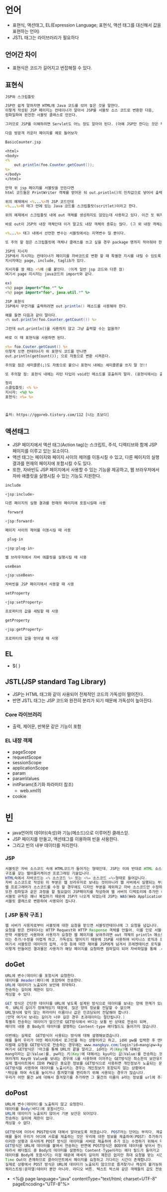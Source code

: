# 언어
* 표현식, 액션태그, EL(Expression Language; 표현식, 액션 태그를 대신해서 값을 표현하는 언어)  
* JSTL 태그는 라이브러리가 필요하다

## 언어간 차이
* 표현식은 코드가 길어지고 번잡해질 수 있다.

## 표현식
```jsp
JSP와 스크립틀릿

JSP란 쉽게 말하자면 HTML에 Java 코드를 섞어 놓은 것을 말한다.
이렇게 작성된 JSP 페이지는 컨테이너가 알아서 JSP를 서블릿 소스 코드로 변환한 다음,
컴파일하여 완전한 서블릿 클래스로 만든다.

그러므로 JSP를 이해하려면 Servlet도 어느 정도 알아야 된다. (아예 JSP만 한다는 것은 무리가 있다.)

다음 방문객 카운터 페이지를 예로 들어보자

BasicCounter.jsp

<html>
<body>
<%
    out.println(foo.Counter.getCount());
%>
</body>
</html>

만약 위 jsp 페이지를 서블릿을 만든다면
html 코드들은 PrintWriter 객체를 얻어온 뒤 out.println()의 인자값으로 넣어서 출력해야 했을 것이다 

위의 예제에서 <%...%>가 JSP 코드인데
<%...%>이 태그 안에 있는 Java 코드를 스크립틀릿(scritlet)이라고 한다.

위의 예제에서 스크립틀릿 내에 out 객체를 생성하지도 않았는데 사용하고 있다. 이건 또 뭐지 -_-;

바로 out이 JSP의 내장 객체인데 이거 말고도 내장 객체의 종류는 많다. (그 외 내장 객체는 맨 밑에 적어놓음)

<%...%> 태그 내에서 선언한 변수는 서블릿에서는 지역변수 일 뿐이다.

또 주의 할 점은 스크립틀릿에 객체나 클래스를 쓰고 싶을 경우 package 명까지 적어줘야 한다.

JSP의 지시자
JSP에서 지시자는 컨테이너가 페이지를 자바코드로 변환 할 때 특별한 지시를 내릴 수 있도록 고안된 것들을 말한다.
지시자에는 page, include, taglib가 있다.

지시자를 쓸 때는 <%에 @를 붙인다. (이게 일반 jsp 코드와 다른 점)
여기서 page 지시자는 java코드의 import와 같다.

ex)
<%@ page import="foo.*" %>
<%@ page import="foo*, java.util.*" %>

JSP 표현식
JSP에서 무언가를 출력하려면 out.println() 메소드를 사용해야 한다.

예를 들면 다음과 같이 말이다.
<% out.println(foo.Counter.getCount()) %>

그런데 out.println()을 사용하지 않고 그냥 출력할 수는 없을까?

바로 이 때 표현식을 사용하면 된다.

<%= foo.Couter.getCount() %>
이렇게 쓰면 컨테이너가 위 표현식 코드를 만나면
out.println(getCount()); 으로 자동으로 변환 시켜준다.

주의할 점은 세미콜론(;)도 자동으로 붙으니 표현식 내에는 세미콜론을 쓰지 말 것!!

또 주의할 점: 표현식 내에는 리턴 타입이 void인 메소드를 호출하지 말자. (표현식에서는 출력할 것이 없으면 에러난다.)

정리
스클립틀릿: <% %>
지시자: <%@ %>
표현식: <%= %>



출처: https://ggoreb.tistory.com/112 [나는 초보다]
```


## 액션태그
* JSP 페이지에서 액션 태그(Action tag)는 스크립트, 주석, 디렉티브와 함께 JSP 페이지를 이루고 있는 요소이다.
* 액션 태그는 페이지와 페이지 사이의 제어를 이동시킬 수 있고, 다른 페이지의 실행 결과를 현재의 페이지에 포함시킬 수도 있다.
* 또한, 자바빈도 JSP 페이지에서 사용할 수 있는 기능을 제공하고, 웹 브라우저에서 자바 애플릿을 실행시킬 수 있는 기능도 지원한다.

```java
include 

<jsp:include> 

다른 페이지의 실행 결과를 현재의 페이지에 포함시킬때 사용 

 forward

<jsp:forward> 

페이지 사이의 제어를 이동시킬 때 사용 

 plug-in

<jsp:plug-in> 

웹 브라우저에서 자바 애플릿을 실행시킬 때 사용

useBean 

<jsp:useBean> 

자바빈을 JSP 페이지에서 사용할 때 사용 

setProperty 

<jsp:setProperty> 

프로퍼티의 값을 세팅할 때 사용 

getProperty 

<jsp:getProperty> 

프로퍼티의 값을 얻어낼 때 사용 

```

## EL
* ${ }

## JSTL(JSP standard Tag Library)
* JSP는 HTML 태그와 같이 사용되어 전체적인 코드의 가독성이 떨어진다.
* 반면 JSTL 태그는 JSP 코드와 완전히 분리가 되기 때문에 가독성이 높아진다.

### Core 라이브러리
* 출력, 제어문, 반복문 같은 기능이 포함


### EL 내장 객체
* pageScope
* requestScope
* sessionScope
* applicationScope
* param
* paramValues
* initParam(초기화 파라미터 참조)
  * web.xml의
* cookie

# 빈
* java언어의 데이터(속성)와 기능(메소드)으로 이루어진 클래스읻.
* JSP 페이지를 만들고, 액션태그를 이용하여 빈을 사용한다.
* 그리고 빈의 내부 데이터를 처리한다.



### JSP
```java
서블릿은 자바 소스코드 속에 HTML코드가 들어가는 형태인데, JSP는 이와 반대로 HTML 소스코드 속에 자바 소스코드가 들어가는 
구조를 갖는 웹어플리케이션 프로그래밍 기술입니다. 
HTML속에서 자바코드는 <% 소스코드 %> 또는 <%= 소스코드 =%>형태로 들어갑니다. 
자바 소스코드로 작성된 이 부분은 웹 브라우저로 보내는 것이아니라 웹 서버에서 실행되는 부분입니다. 
웹 프로그래머가 소스코드를 수정 할 경우에도 디자인 부분을 제외하고 자바 소스코드만 수정하면 되기에 효율을 높여줍니다. 
또한 컴파일과 같은 과정을 할 필요없이 JSP페이지를 작성하여 웹 서버의 디렉토리에 추가만 하면 사용이 가능합니다. 
서블릿 규칙은 꽤나 복집하기 때문에 JSP가 나오게 되었는데 JSP는 WAS(Web Application Server)에 의하여 
서블릿 클래스로 변환하여 사용되어 집니다. 
```

### [ JSP 동작 구조 ]
```java
웹 서버가 사용자로부터 서블릿에 대한 요청을 받으면 서블릿컨테이너에 그 요청을 넘깁니다. 
요청을 받은 컨테이너는 HTTP Request와 HTTP Response 객체를 만들어, 이를 인로 서블릿 doPost()나 doGet()메소드 중 하나를 호출합니다. 
만약 서블릿만 사용하여 사용자가 요청한 웹 페이지를 보여주려면 out 객체의 println 메소드를 사용하여 HTML 문서를 작성해야 하는데 
이는 추가/수정을 어렵게 하고, 가독성도 떨어지기 때문에 JSP를 사용하여 비지니스 로직과 프레젠테이션 로직을 분리합니다. 
여기서 서블릿은 데이터의 입력, 수정 등에 대한 제어를 JSP에게 넘겨서 프레젠테이션 로직을 수행한 후 컨테이너에게 Response를 전달합니다. 
이렇게 만들어진 결과물은 사용자가 해당 페이지를 요청하면 컴파일이 되어 자바파일을 통해 .class 파일이 만들어지고, 두 로직이 결합되어 클래스화 되는것을 확인할 수 있다. 즉, out객체의 println 메소드를 사용해서 구현해야하는 번거로움을 JSP가 대신 수행해줍니다
```

## doGet
```java
URL에 변수(데이터)를 포함시켜 요청한다.
데이터를 Header(헤더)에 포함하여 전송한다.
URL에 데이터가 노출되어 보안에 취약하다.
전송하는 길이에 제한이 있다.
캐싱할 수 있다.

GET 방식은 간단한 데이터를 URL에 넣도록 설계된 방식으로 데이터를 보내는 양에 한계가 있습니다. 
즉, URL의 길이가 정해져있기 때문에, 많은 양의 정보를 전달할 수 없으며 
URL형식에 맞지 않는 파라미터 이름이나 값은 인코딩되어 전달해야 합니다. 
(만약 여기서 보내는 길이가 너무 길은 경우 초과데이터는 절단됩니다.)  
특별히 전송하는 데이터가 없으므로 GET방식에서 바디는 보통 빈 상태로 전송이 되며, 
헤더의 내용 중 Body의 데이터를 설명하는 Content-type 헤더필드도 들어가지 않습니다. 

이번에는 실제로  GET방식이 사용되는 방식에 대해 설명해보겠습니다. 
예를 들어 우리가 어떤 페이지에서 로그인을 하는 상황이라고 하고, id와 pw를 입력한 후 엔터를 눌렀다고 칩시다. 
이럴때 요청을 GET방식으로 전송하는 경우에는 www.mangkyu.com/login?id=mang&pw=kyu 와 같은 페이지가 있다고 가정을 합시다.
여기서 GET방식은 ?마크를 통해 URL의 끝을 알리고, id라는 키(Key)에 대해선 
mang이라는 값(Value)를, pw라는 키(Key)에 대해서는 kyu라는 값(Value)를 전송하는 것을 볼 수 있습니다. 
여러개의 Key와 Value를 보내는 경우에 &를 사용하여 이어주는 GET방식은 최소한의 보안유지도 하지 않기 때문에 
실제 웹사이트에서 ID와 PW같은 중요한 정보를 GET방식으로 사용하면 개인정보가 노출되는 문제가 발생합니다. 
GET방식을 사용하여 데이터를 노출시키는 경우는 개인정보가 포함되지 않는 상황에서 
*캐싱을 하여 속도를 높이거나 즐겨찾기를 편리하기 위해 사용되는 경우가 많습니다. 
우리가 어떤 물건 a에 대해서 즐겨찾기를 추가하면 그 물건의 이름이 a라는 정보를 url에 추가하여 즐겨찾기를 생성할 수 있는 것입니다.
```

## doPost
```java
URL에 변수(데이터)를 노출하지 않고 요청한다.
데이터를 Body(바디)에 포함시킨다.
URL에 데이터가 노출되지 않아서 기본 보안은 되어있다.
전송하는 길이에 제한이 없다.
캐싱할 수 없다.

GET방식에 이어서 POST방식에 대해서 알아보도록 하겠습니다. POST라는 단어는 부치다, 제출하다라는 뜻을 가지고 있습니다. 
예를 들어 우리가 어디에 서류를 제출하는 것은 우리에 대한 정보를 제출하여(POST) 추가하기 위함입니다. 
이러한 상황과 유사하게 POST 방식은 데이터를 서버로 제출하여 추가 또는 수정하기 위해서 데이터를 전송하는 방식입니다. 
GET방식은 URL에 데이터를 붙여서 전송하는 반면에 POST방식은 BODY에 데이터를 넣어서 전송합니다. 
따라서 헤더필드 중 Body의 데이터를 설명하는 Content-Type이라는 헤더 필드가 들어가고 어떠한 데이터 타입인지를 명시해주어야 합니다. 
데이터를 Body에 포함시키는 이점 때문에 메세지 길이의 제한은 없지만 최대 요청을 받는 시간인 
Time Out이 존재하므로 클라이언트에서 페이지를 요청하고 기다리는 시간이 존재합니다. 
실제로 상황에서 POST 방식은 URL에 데이터가 노출되지 않으므로 즐겨찾기나 캐싱이 불가능하지만 
쿼리스트링(문자열)데이터 뿐만 아니라, 라디오 버튼, 텍스트 박스와 같은 객체들의 값도 전송이 가능합니다.
```
* <%@ page language="java" contentType="text/html; charset=UTF-8" pageEncoding="UTF-8"%>
